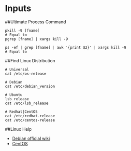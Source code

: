 Inputs
===

##Ultimate Process Command
```
pkill -9 [fname]
# Equal to
pgrep [fname] | xargs kill -9

ps -ef | grep [fname] | awk '{print $2}' | xargs kill -9
# Equal to
```

##Find Linux Distribution
```
# Universal
cat /etc/os-release

# Debian
cat /etc/debian_version

# Ubuntu
lsb_release
cat /etc/lsb_release

# Redhat|CentOS
cat /etc/redhat-release
cat /etc/centos-release
```

##Linux Help
- [Debian official wiki](https://wiki.debian.org)
- [CentOS](http://www.centos.org/docs/5/html/5.2/Deployment_Guide/)
